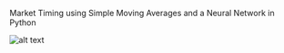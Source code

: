 Market Timing using Simple Moving Averages and a Neural Network
in Python

![alt text](https://github.com/[username]/[reponame]/blob/[branch]/image.jpg?raw=true)
